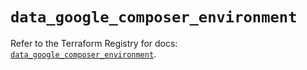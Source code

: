 # `data_google_composer_environment`

Refer to the Terraform Registry for docs: [`data_google_composer_environment`](https://registry.terraform.io/providers/hashicorp/google/5.22.0/docs/data-sources/composer_environment).
